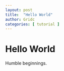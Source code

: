 ```yaml
---
layout: post
title:  "Hello World"
author: Gridc
categories: [ tutorial ]
---
```

# Hello World
Humble beginnings.
